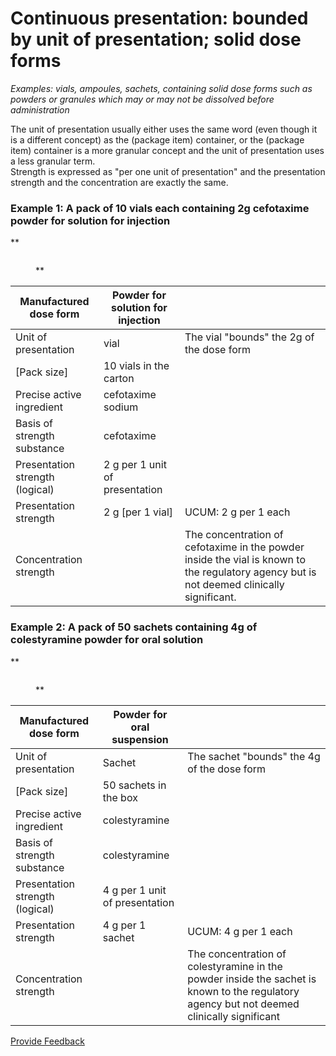 # Continuous presentation: bounded by unit of presentation; solid dose forms

_Examples: vials, ampoules, sachets, containing solid dose forms such as powders or granules which may or may not be dissolved before administration_

The unit of presentation usually either uses the same word (even though it is a different concept) as the (package item) container, or the (package item) container is a more granular concept and the unit of presentation uses a less granular term.\
Strength is expressed as "per one unit of presentation" and the presentation strength and the concentration are exactly the same.

### **Example 1: A pack of 10 vials each containing 2g cefotaxime powder for solution for injection**

\*\*

<figure><img src="../../../../../../authoring/pharmaceutical-and-biologic-product/images/304775955.jpg" alt=""><figcaption><p>**</p></figcaption></figure>

| Manufactured dose form          | Powder for solution for injection |                                                                                                                                           |
| ------------------------------- | --------------------------------- | ----------------------------------------------------------------------------------------------------------------------------------------- |
| Unit of presentation            | vial                              | The vial "bounds" the 2g of the dose form                                                                                                 |
| \[Pack size]                    | 10 vials in the carton            |                                                                                                                                           |
| Precise active ingredient       | cefotaxime sodium                 |                                                                                                                                           |
| Basis of strength substance     | cefotaxime                        |                                                                                                                                           |
| Presentation strength (logical) | 2 g per 1 unit of presentation    |                                                                                                                                           |
| Presentation strength           | 2 g \[per 1 vial]                 | UCUM: 2 g per 1 each                                                                                                                      |
| Concentration strength          |                                   | The concentration of cefotaxime in the powder inside the vial is known to the regulatory agency but is not deemed clinically significant. |

### **Example 2: A pack of 50 sachets containing 4g of colestyramine powder for oral solution**

\*\*

<figure><img src="../../../../../../authoring/pharmaceutical-and-biologic-product/images/304775956.jpg" alt=""><figcaption><p>**</p></figcaption></figure>

| Manufactured dose form          | Powder for oral suspension     |                                                                                                                                            |
| ------------------------------- | ------------------------------ | ------------------------------------------------------------------------------------------------------------------------------------------ |
| Unit of presentation            | Sachet                         | The sachet "bounds" the 4g of the dose form                                                                                                |
| \[Pack size]                    | 50 sachets in the box          |                                                                                                                                            |
| Precise active ingredient       | colestyramine                  |                                                                                                                                            |
| Basis of strength substance     | colestyramine                  |                                                                                                                                            |
| Presentation strength (logical) | 4 g per 1 unit of presentation |                                                                                                                                            |
| Presentation strength           | 4 g per 1 sachet               | UCUM: 4 g per 1 each                                                                                                                       |
| Concentration strength          |                                | The concentration of colestyramine in the powder inside the sachet is known to the regulatory agency but not deemed clinically significant |






<a href="https://docs.google.com/forms/d/e/1FAIpQLScTmbZIf0UEQwYDkY27EEWBkaiYkHSbR0_9DmFrMLXoQLyL7Q/viewform?usp=pp_url&entry.1767247133=SCT+Editorial+Guide&entry.670899847=Continuous%20presentation%3A%20bounded%20by%20unit%20of%20presentation%3B%20solid%20dose%20forms" class="button primary">Provide Feedback</a>
